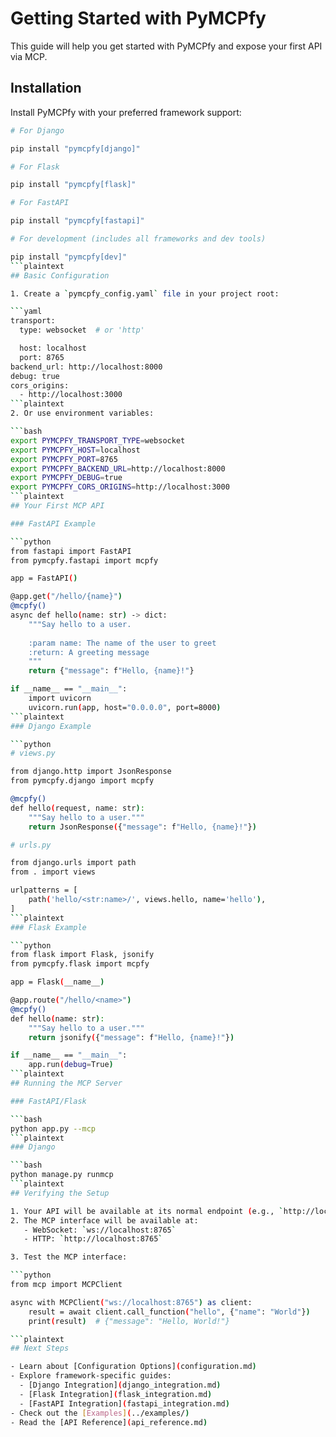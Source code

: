 # Getting Started with PyMCPfy

This guide will help you get started with PyMCPfy and expose your first API via MCP.

## Installation

Install PyMCPfy with your preferred framework support:

```bash
# For Django

pip install "pymcpfy[django]"

# For Flask

pip install "pymcpfy[flask]"

# For FastAPI

pip install "pymcpfy[fastapi]"

# For development (includes all frameworks and dev tools)

pip install "pymcpfy[dev]"
```plaintext
## Basic Configuration

1. Create a `pymcpfy_config.yaml` file in your project root:

```yaml
transport:
  type: websocket  # or 'http'

  host: localhost
  port: 8765
backend_url: http://localhost:8000
debug: true
cors_origins:
  - http://localhost:3000
```plaintext
2. Or use environment variables:

```bash
export PYMCPFY_TRANSPORT_TYPE=websocket
export PYMCPFY_HOST=localhost
export PYMCPFY_PORT=8765
export PYMCPFY_BACKEND_URL=http://localhost:8000
export PYMCPFY_DEBUG=true
export PYMCPFY_CORS_ORIGINS=http://localhost:3000
```plaintext
## Your First MCP API

### FastAPI Example

```python
from fastapi import FastAPI
from pymcpfy.fastapi import mcpfy

app = FastAPI()

@app.get("/hello/{name}")
@mcpfy()
async def hello(name: str) -> dict:
    """Say hello to a user.
    
    :param name: The name of the user to greet
    :return: A greeting message
    """
    return {"message": f"Hello, {name}!"}

if __name__ == "__main__":
    import uvicorn
    uvicorn.run(app, host="0.0.0.0", port=8000)
```plaintext
### Django Example

```python
# views.py

from django.http import JsonResponse
from pymcpfy.django import mcpfy

@mcpfy()
def hello(request, name: str):
    """Say hello to a user."""
    return JsonResponse({"message": f"Hello, {name}!"})

# urls.py

from django.urls import path
from . import views

urlpatterns = [
    path('hello/<str:name>/', views.hello, name='hello'),
]
```plaintext
### Flask Example

```python
from flask import Flask, jsonify
from pymcpfy.flask import mcpfy

app = Flask(__name__)

@app.route("/hello/<name>")
@mcpfy()
def hello(name: str):
    """Say hello to a user."""
    return jsonify({"message": f"Hello, {name}!"})

if __name__ == "__main__":
    app.run(debug=True)
```plaintext
## Running the MCP Server

### FastAPI/Flask

```bash
python app.py --mcp
```plaintext
### Django

```bash
python manage.py runmcp
```plaintext
## Verifying the Setup

1. Your API will be available at its normal endpoint (e.g., `http://localhost:8000/hello/world`)
2. The MCP interface will be available at:
   - WebSocket: `ws://localhost:8765`
   - HTTP: `http://localhost:8765`

3. Test the MCP interface:

```python
from mcp import MCPClient

async with MCPClient("ws://localhost:8765") as client:
    result = await client.call_function("hello", {"name": "World"})
    print(result)  # {"message": "Hello, World!"}

```plaintext
## Next Steps

- Learn about [Configuration Options](configuration.md)
- Explore framework-specific guides:
  - [Django Integration](django_integration.md)
  - [Flask Integration](flask_integration.md)
  - [FastAPI Integration](fastapi_integration.md)
- Check out the [Examples](../examples/)
- Read the [API Reference](api_reference.md)
